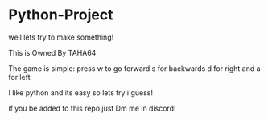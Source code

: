 # Python-Project
well lets try to make something!

This is Owned By TAHA64


The game is simple:
press w to go forward
s for backwards
d for right
and a for left

I like python and its easy so lets try i guess!

if you be added to this repo just Dm me in discord! 
